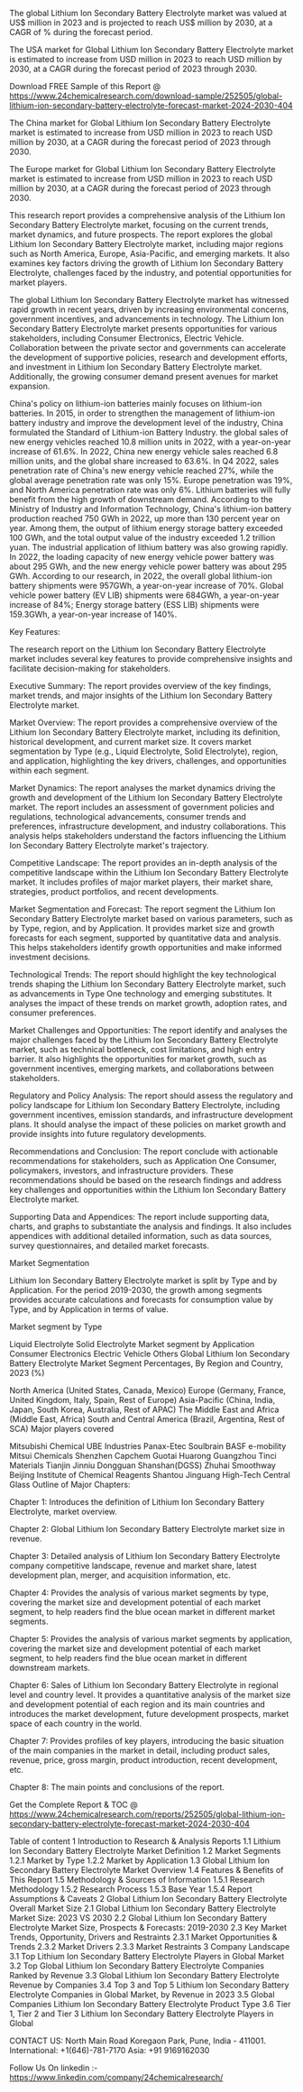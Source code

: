 The global Lithium Ion Secondary Battery Electrolyte market was valued at US$ million in 2023 and is projected to reach US$ million by 2030, at a CAGR of % during the forecast period.

The USA market for Global Lithium Ion Secondary Battery Electrolyte market is estimated to increase from USD million in 2023 to reach USD million by 2030, at a CAGR during the forecast period of 2023 through 2030.

Download FREE Sample of this Report @ https://www.24chemicalresearch.com/download-sample/252505/global-lithium-ion-secondary-battery-electrolyte-forecast-market-2024-2030-404

The China market for Global Lithium Ion Secondary Battery Electrolyte market is estimated to increase from USD million in 2023 to reach USD million by 2030, at a CAGR during the forecast period of 2023 through 2030.

The Europe market for Global Lithium Ion Secondary Battery Electrolyte market is estimated to increase from USD million in 2023 to reach USD million by 2030, at a CAGR during the forecast period of 2023 through 2030.

This research report provides a comprehensive analysis of the Lithium Ion Secondary Battery Electrolyte market, focusing on the current trends, market dynamics, and future prospects. The report explores the global Lithium Ion Secondary Battery Electrolyte market, including major regions such as North America, Europe, Asia-Pacific, and emerging markets. It also examines key factors driving the growth of Lithium Ion Secondary Battery Electrolyte, challenges faced by the industry, and potential opportunities for market players.

The global Lithium Ion Secondary Battery Electrolyte market has witnessed rapid growth in recent years, driven by increasing environmental concerns, government incentives, and advancements in technology. The Lithium Ion Secondary Battery Electrolyte market presents opportunities for various stakeholders, including Consumer Electronics, Electric Vehicle. Collaboration between the private sector and governments can accelerate the development of supportive policies, research and development efforts, and investment in Lithium Ion Secondary Battery Electrolyte market. Additionally, the growing consumer demand present avenues for market expansion.

China's policy on lithium-ion batteries mainly focuses on lithium-ion batteries. In 2015, in order to strengthen the management of lithium-ion battery industry and improve the development level of the industry, China formulated the Standard of Lithium-ion Battery Industry. the global sales of new energy vehicles reached 10.8 million units in 2022, with a year-on-year increase of 61.6%. In 2022, China new energy vehicle sales reached 6.8 million units, and the global share increased to 63.6%. In Q4 2022, sales penetration rate of China's new energy vehicle reached 27%, while the global average penetration rate was only 15%. Europe penetration was 19%, and North America penetration rate was only 6%. Lithium batteries will fully benefit from the high growth of downstream demand. According to the Ministry of Industry and Information Technology, China's lithium-ion battery production reached 750 GWh in 2022, up more than 130 percent year on year. Among them, the output of lithium energy storage battery exceeded 100 GWh, and the total output value of the industry exceeded 1.2 trillion yuan. The industrial application of lithium battery was also growing rapidly. In 2022, the loading capacity of new energy vehicle power battery was about 295 GWh, and the new energy vehicle power battery was about 295 GWh. According to our research, in 2022, the overall global lithium-ion battery shipments were 957GWh, a year-on-year increase of 70%. Global vehicle power battery (EV LIB) shipments were 684GWh, a year-on-year increase of 84%; Energy storage battery (ESS LIB) shipments were 159.3GWh, a year-on-year increase of 140%.

Key Features:

The research report on the Lithium Ion Secondary Battery Electrolyte market includes several key features to provide comprehensive insights and facilitate decision-making for stakeholders.

Executive Summary: The report provides overview of the key findings, market trends, and major insights of the Lithium Ion Secondary Battery Electrolyte market.

Market Overview: The report provides a comprehensive overview of the Lithium Ion Secondary Battery Electrolyte market, including its definition, historical development, and current market size. It covers market segmentation by Type (e.g., Liquid Electrolyte, Solid Electrolyte), region, and application, highlighting the key drivers, challenges, and opportunities within each segment.

Market Dynamics: The report analyses the market dynamics driving the growth and development of the Lithium Ion Secondary Battery Electrolyte market. The report includes an assessment of government policies and regulations, technological advancements, consumer trends and preferences, infrastructure development, and industry collaborations. This analysis helps stakeholders understand the factors influencing the Lithium Ion Secondary Battery Electrolyte market's trajectory.

Competitive Landscape: The report provides an in-depth analysis of the competitive landscape within the Lithium Ion Secondary Battery Electrolyte market. It includes profiles of major market players, their market share, strategies, product portfolios, and recent developments.

Market Segmentation and Forecast: The report segment the Lithium Ion Secondary Battery Electrolyte market based on various parameters, such as by Type, region, and by Application. It provides market size and growth forecasts for each segment, supported by quantitative data and analysis. This helps stakeholders identify growth opportunities and make informed investment decisions.

Technological Trends: The report should highlight the key technological trends shaping the Lithium Ion Secondary Battery Electrolyte market, such as advancements in Type One technology and emerging substitutes. It analyses the impact of these trends on market growth, adoption rates, and consumer preferences.

Market Challenges and Opportunities: The report identify and analyses the major challenges faced by the Lithium Ion Secondary Battery Electrolyte market, such as technical bottleneck, cost limitations, and high entry barrier. It also highlights the opportunities for market growth, such as government incentives, emerging markets, and collaborations between stakeholders.

Regulatory and Policy Analysis: The report should assess the regulatory and policy landscape for Lithium Ion Secondary Battery Electrolyte, including government incentives, emission standards, and infrastructure development plans. It should analyse the impact of these policies on market growth and provide insights into future regulatory developments.

Recommendations and Conclusion: The report conclude with actionable recommendations for stakeholders, such as Application One Consumer, policymakers, investors, and infrastructure providers. These recommendations should be based on the research findings and address key challenges and opportunities within the Lithium Ion Secondary Battery Electrolyte market.

Supporting Data and Appendices: The report include supporting data, charts, and graphs to substantiate the analysis and findings. It also includes appendices with additional detailed information, such as data sources, survey questionnaires, and detailed market forecasts.

Market Segmentation

Lithium Ion Secondary Battery Electrolyte market is split by Type and by Application. For the period 2019-2030, the growth among segments provides accurate calculations and forecasts for consumption value by Type, and by Application in terms of value.

Market segment by Type

Liquid Electrolyte
Solid Electrolyte
Market segment by Application
Consumer Electronics
Electric Vehicle
Others
Global Lithium Ion Secondary Battery Electrolyte Market Segment Percentages, By Region and Country, 2023 (%)

North America (United States, Canada, Mexico)
Europe (Germany, France, United Kingdom, Italy, Spain, Rest of Europe)
Asia-Pacific (China, India, Japan, South Korea, Australia, Rest of APAC)
The Middle East and Africa (Middle East, Africa)
South and Central America (Brazil, Argentina, Rest of SCA)
Major players covered

Mitsubishi Chemical
UBE Industries
Panax-Etec
Soulbrain
BASF e-mobility
Mitsui Chemicals
Shenzhen Capchem
Guotai Huarong
Guangzhou Tinci Materials
Tianjin Jinniu
Dongguan Shanshan(DGSS)
Zhuhai Smoothway
Beijing Institute of Chemical Reagents
Shantou Jinguang High-Tech
Central Glass
Outline of Major Chapters:

Chapter 1: Introduces the definition of Lithium Ion Secondary Battery Electrolyte, market overview.

Chapter 2: Global Lithium Ion Secondary Battery Electrolyte market size in revenue.

Chapter 3: Detailed analysis of Lithium Ion Secondary Battery Electrolyte company competitive landscape, revenue and market share, latest development plan, merger, and acquisition information, etc.

Chapter 4: Provides the analysis of various market segments by type, covering the market size and development potential of each market segment, to help readers find the blue ocean market in different market segments.

Chapter 5: Provides the analysis of various market segments by application, covering the market size and development potential of each market segment, to help readers find the blue ocean market in different downstream markets.

Chapter 6: Sales of Lithium Ion Secondary Battery Electrolyte in regional level and country level. It provides a quantitative analysis of the market size and development potential of each region and its main countries and introduces the market development, future development prospects, market space of each country in the world.

Chapter 7: Provides profiles of key players, introducing the basic situation of the main companies in the market in detail, including product sales, revenue, price, gross margin, product introduction, recent development, etc.

Chapter 8: The main points and conclusions of the report.

Get the Complete Report & TOC @ https://www.24chemicalresearch.com/reports/252505/global-lithium-ion-secondary-battery-electrolyte-forecast-market-2024-2030-404

Table of content
1 Introduction to Research & Analysis Reports
1.1 Lithium Ion Secondary Battery Electrolyte Market Definition
1.2 Market Segments
1.2.1 Market by Type
1.2.2 Market by Application
1.3 Global Lithium Ion Secondary Battery Electrolyte Market Overview
1.4 Features & Benefits of This Report
1.5 Methodology & Sources of Information
1.5.1 Research Methodology
1.5.2 Research Process
1.5.3 Base Year
1.5.4 Report Assumptions & Caveats
2 Global Lithium Ion Secondary Battery Electrolyte Overall Market Size
2.1 Global Lithium Ion Secondary Battery Electrolyte Market Size: 2023 VS 2030
2.2 Global Lithium Ion Secondary Battery Electrolyte Market Size, Prospects & Forecasts: 2019-2030
2.3 Key Market Trends, Opportunity, Drivers and Restraints
2.3.1 Market Opportunities & Trends
2.3.2 Market Drivers
2.3.3 Market Restraints
3 Company Landscape
3.1 Top Lithium Ion Secondary Battery Electrolyte Players in Global Market
3.2 Top Global Lithium Ion Secondary Battery Electrolyte Companies Ranked by Revenue
3.3 Global Lithium Ion Secondary Battery Electrolyte Revenue by Companies
3.4 Top 3 and Top 5 Lithium Ion Secondary Battery Electrolyte Companies in Global Market, by Revenue in 2023
3.5 Global Companies Lithium Ion Secondary Battery Electrolyte Product Type
3.6 Tier 1, Tier 2 and Tier 3 Lithium Ion Secondary Battery Electrolyte Players in Global

CONTACT US:
North Main Road Koregaon Park, Pune, India - 411001.
International: +1(646)-781-7170
Asia: +91 9169162030

Follow Us On linkedin :- https://www.linkedin.com/company/24chemicalresearch/
